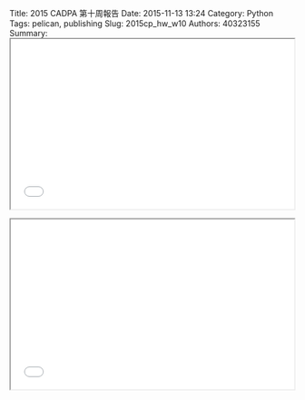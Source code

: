 Title: 2015 CADPA 第十周報告
Date: 2015-11-13 13:24
Category: Python
Tags: pelican, publishing
Slug: 2015cp_hw_w10
Authors: 40323155
Summary: <iframe src="40323155_cp_w10_p.html" width="500" height="300"></iframe>
    
<iframe src="40323155_cp_w10_p.html" width="500" height="300"></iframe>





